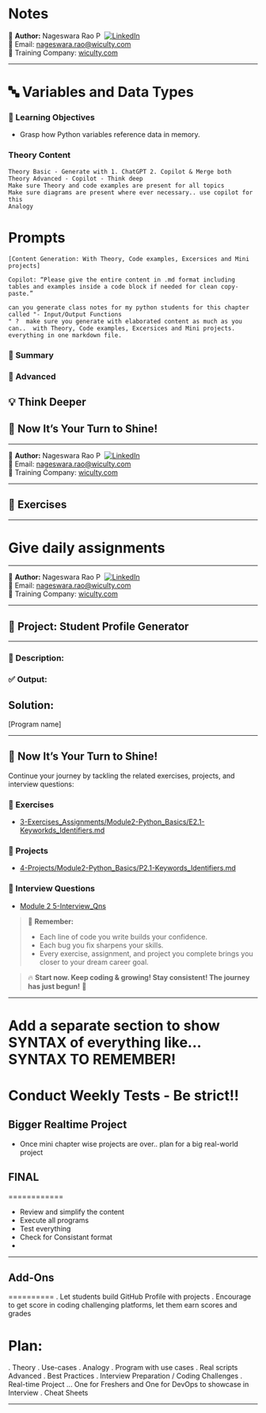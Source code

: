 # Notes

👤 **Author:** Nageswara Rao P &nbsp;[![LinkedIn](https://img.shields.io/badge/LinkedIn-%230077B5.svg?style=flat-square&logo=linkedin&logoColor=white)](https://www.linkedin.com/in/nageshvkn)  
📧 Email: [nageswara.rao@wiculty.com](mailto:nageswara.rao@wiculty.com)  
🏢 Training Company: [wiculty.com](https://wiculty.com)

---

# 🔤 Variables and Data Types

### 🎯 Learning Objectives
- Grasp how Python variables reference data in memory.

### Theory Content
```
Theory Basic - Generate with 1. ChatGPT 2. Copilot & Merge both
Theory Advanced - Copilot - Think deep
Make sure Theory and code examples are present for all topics
Make sure diagrams are present where ever necessary.. use copilot for this
Analogy
```

# Prompts
```
[Content Generation: With Theory, Code examples, Excersices and Mini projects]
```

```
Copilot: “Please give the entire content in .md format including tables and examples inside a code block if needed for clean copy-paste.”
```
```
can you generate class notes for my python students for this chapter called "- Input/Output Functions
" ?  make sure you generate with elaborated content as much as you can..  with Theory, Code examples, Excersices and Mini projects. everything in one markdown file.
```
### 🧠 Summary
### 🚀 Advanced
## 💡 Think Deeper
## 🔔 Now It’s Your Turn to Shine!

---


👤 **Author:** Nageswara Rao P &nbsp;[![LinkedIn](https://img.shields.io/badge/LinkedIn-%230077B5.svg?style=flat-square&logo=linkedin&logoColor=white)](https://www.linkedin.com/in/nageshvkn)  
📧 Email: [nageswara.rao@wiculty.com](mailto:nageswara.rao@wiculty.com)  
🏢 Training Company: [wiculty.com](https://wiculty.com)

---

## 🧪 Exercises

---

# Give daily assignments

---

👤 **Author:** Nageswara Rao P &nbsp;[![LinkedIn](https://img.shields.io/badge/LinkedIn-%230077B5.svg?style=flat-square&logo=linkedin&logoColor=white)](https://www.linkedin.com/in/nageshvkn)  
📧 Email: [nageswara.rao@wiculty.com](mailto:nageswara.rao@wiculty.com)  
🏢 Training Company: [wiculty.com](https://wiculty.com)

---

## 📘 Project: Student Profile Generator

---
### 📌 Description:
### ✅ Output:
## Solution:
[Program name]

---

## 🔔 Now It’s Your Turn to Shine!

Continue your journey by tackling the related exercises, projects, and interview questions:

### 🎯 Exercises
- [3-Exercises_Assignments/Module2-Python_Basics/E2.1-Keyworkds_Identifiers.md](../../3-Exercises_Assignments/Module2-Python_Basics/E2.1-Keywords_Identifiers.md)

### 🔨 Projects
- [4-Projects/Module2-Python_Basics/P2.1-Keywords_Identifiers.md](../../4-Projects/Module2-Python_Basics/P2.1-Keywords_Identifiers.md)

### 💼 Interview Questions
- [Module 2 5-Interview_Qns](../../5-Interview_Qns)

> 🚀 **Remember:**  
> - Each line of code you write builds your confidence.  
> - Each bug you fix sharpens your skills.  
> - Every exercise, assignment, and project you complete brings you closer to your dream career goal.  

> 🔥 **Start now. Keep coding & growing! Stay consistent! The journey has just begun!** 💪

---

# Add a separate section to show SYNTAX of everything like... SYNTAX TO REMEMBER!


# Conduct Weekly Tests - Be strict!!


## Bigger Realtime Project
- Once mini chapter wise projects are over.. plan for a big real-world project

## FINAL
============
- Review and simplify the content
- Execute all programs
- Test everything
- Check for Consistant format
- 

---


## Add-Ons
==========
. Let students build GitHub Profile with projects
. Encourage to get score in coding challenging platforms, let them earn scores and grades


# Plan:
. Theory
. Use-cases
. Analogy
. Program with use cases
. Real scripts Advanced
. Best Practices 
. Interview Preparation / Coding Challenges
. Real-time Project ... One for Freshers and One for DevOps to showcase in Interview
. Cheat Sheets

---
